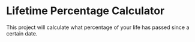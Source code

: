 # Lifetime Percentage Calculator
 This project will calculate what percentage of your life has passed since a certain date. 
